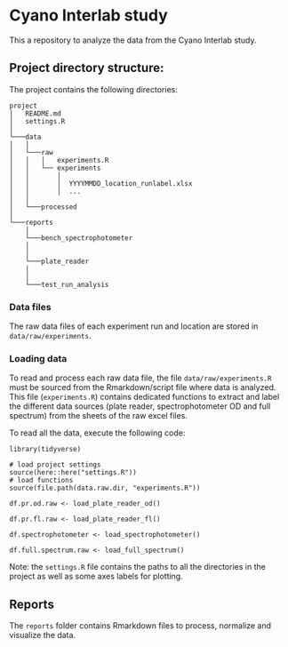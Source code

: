 # Cyano Interlab study

This a repository to analyze the data from the Cyano Interlab study.

## Project directory structure:

The project contains the following directories:

```
project
│   README.md
│   settings.R   
│
└───data
│   │
│   └───raw
│   │   │   experiments.R
│   │   └── experiments
│   │       │
│   │       │  YYYYMMDD_location_runlabel.xlsx
│   │       │  ...
│   │
│   └───processed
│
└───reports
    │   
    └───bench_spectrophotometer
    │
    │
    └───plate_reader
    │
    │
    └───test_run_analysis
```

### Data files

The raw data files of each experiment run and location are stored in `data/raw/experiments`. 

### Loading data

To read and process each raw data file, the file `data/raw/experiments.R` must be sourced from the Rmarkdown/script file where data is analyzed. This file (`experiments.R`) contains dedicated functions to extract and label the different data sources (plate reader, spectrophotometer OD and full spectrum) from the sheets of the raw excel files.

To read all the data, execute the following code:

```
library(tidyverse)

# load project settings
source(here::here("settings.R"))
# load functions
source(file.path(data.raw.dir, "experiments.R"))

df.pr.od.raw <- load_plate_reader_od()

df.pr.fl.raw <- load_plate_reader_fl()

df.spectrophotometer <- load_spectrophotometer() 

df.full.spectrum.raw <- load_full_spectrum()
```

Note: the `settings.R` file contains the paths to all the directories in the project as well as some axes labels for plotting.


## Reports

The `reports` folder contains Rmarkdown files to process, normalize and visualize the data.



